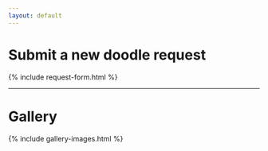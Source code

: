 ```yaml
---
layout: default
---
```


# Submit a new doodle request
{% include request-form.html %}

---

# Gallery
{% include gallery-images.html %}